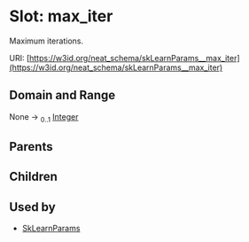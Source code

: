 
# Slot: max_iter


Maximum iterations.

URI: [https://w3id.org/neat_schema/skLearnParams__max_iter](https://w3id.org/neat_schema/skLearnParams__max_iter)


## Domain and Range

None &#8594;  <sub>0..1</sub> [Integer](types/Integer.md)

## Parents


## Children


## Used by

 * [SkLearnParams](SkLearnParams.md)
